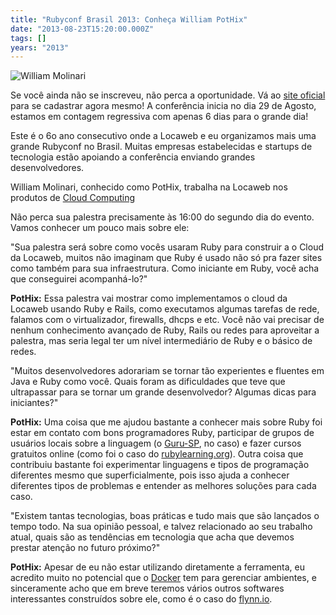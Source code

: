 ```yaml
---
title: "Rubyconf Brasil 2013: Conheça William PotHix"
date: "2013-08-23T15:20:00.000Z"
tags: []
years: "2013"
---
```


<p></p>
<p><img src="http://www.rubyconf.com.br/assets/speakers/Pothix-78c0f3a74dffcefe2dea4e9fe913e769.jpg" srcset="http://www.rubyconf.com.br/assets/speakers/Pothix-78c0f3a74dffcefe2dea4e9fe913e769.jpg 2x" alt="William Molinari"></p>
<p>Se você ainda não se inscreveu, não perca a oportunidade. Vá ao <a href="http://www.rubyconf.com.br">site oficial</a> para se cadastrar agora mesmo! A conferência inicia no dia 29 de Agosto, estamos em contagem regressiva com apenas 6 dias para o grande dia!</p>
<p>Este é o 6o ano consecutivo onde a Locaweb e eu organizamos mais uma grande Rubyconf no Brasil. Muitas empresas estabelecidas e startups de tecnologia estão apoiando a conferência enviando grandes desenvolvedores.</p>
<p>William Molinari, conhecido como PotHix, trabalha na Locaweb nos produtos de <a href="http://www.locaweb.com.br/solucoes/cloud-computing.html">Cloud Computing</a></p>
<p>Não perca sua palestra precisamente às 16:00 do segundo dia do evento. Vamos conhecer um pouco mais sobre ele:</p>
<p></p>
<p></p>
<p>"Sua palestra será sobre como vocês usaram Ruby para construir a o Cloud da Locaweb, muitos não imaginam que Ruby é usado não só pra fazer sites como também para sua infraestrutura. Como iniciante em Ruby, você acha que conseguirei acompanhá-lo?"</p>
<p><strong>PotHix:</strong> Essa palestra vai mostrar como implementamos o cloud da Locaweb usando Ruby e Rails, como executamos algumas tarefas de rede, falamos com o virtualizador, firewalls, dhcps e etc. Você não vai precisar de nenhum conhecimento avançado de Ruby, Rails ou redes para aproveitar a palestra, mas seria legal ter um nível intermediário de Ruby e o básico de redes.</p>
<p>"Muitos desenvolvedores adorariam se tornar tão experientes e fluentes em Java e Ruby como você. Quais foram as dificuldades que teve que ultrapassar para se tornar um grande desenvolvedor? Algumas dicas para iniciantes?"</p>
<p><strong>PotHix:</strong> Uma coisa que me ajudou bastante a conhecer mais sobre Ruby foi estar em contato com bons programadores Ruby, participar de grupos de usuários locais sobre a linguagem (o <a href="https://gurusp.org/">Guru-SP</a>, no caso) e fazer cursos gratuitos online (como foi o caso do <a href="https://rubylearning.org">rubylearning.org</a>). Outra coisa que contribuiu bastante foi experimentar linguagens e tipos de programação diferentes mesmo que superficialmente, pois isso ajuda a conhecer diferentes tipos de problemas e entender as melhores soluções para cada caso.</p>
<p>"Existem tantas tecnologias, boas práticas e tudo mais que são lançados o tempo todo. Na sua opinião pessoal, e talvez relacionado ao seu trabalho atual, quais são as tendências em tecnologia que acha que devemos prestar atenção no futuro próximo?"</p>
<p><strong>PotHix:</strong> Apesar de eu não estar utilizando diretamente a ferramenta, eu acredito muito no potencial que o <a href="https://github.com/dotcloud/docker">Docker</a> tem para gerenciar ambientes, e sinceramente acho que em breve teremos vários outros softwares interessantes construídos sobre ele, como é o caso do <a href="https://flynn.io">flynn.io</a>.</p>
<p></p>